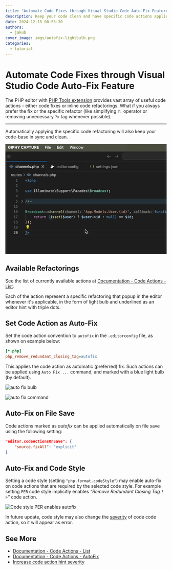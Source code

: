 ```yaml
---
title: "Automate Code Fixes through Visual Studio Code Auto-Fix Feature "
description: Keep your code clean and have specific code actions applied automatically.
date: 2024-12-15 08:55:20
authors:
  - jakub
cover_image: imgs/autofix-lightbulb.png
categories:
  - tutorial
---
```


# Automate Code Fixes through Visual Studio Code Auto-Fix Feature 

The PHP editor with [PHP Tools extension](https://marketplace.visualstudio.com/items?itemName=DEVSENSE.phptools-vscode) provides vast array of useful code actions - either code fixes or inline code refactorings. What if you always prefer the fix or the specific refactor (like simplifying `?:` operator or removing unnecessary `?>` tag whenever possible).

<!-- more -->

---

Automatically applying the specific code refactoring will also keep your code-base in sync and clean.

![Enable Auto Fix On Save](imgs/code-action-autofix-vscode.gif)

## Available Refactorings

See the list of currently available actions at [Documentation - Code Actions - List](https://docs.devsense.com/vscode/code%20actions/list/#list).

Each of the action represent a specific refactoring that popup in the editor whenever it's applicable, in the form of light bulb and underlined as an editor hint with triple dots.

## Set Code Action as Auto-Fix

Set the code action convention to `autofix` in the `.editorconfig` file, as shown on example below:

```ini
[*.php]
php_remove_redundant_closing_tag=autofix
```

This applies the code action as automatic (preferred) fix. Such actions can be applied using `Auto Fix ...` command, and marked with a blue light bulb (by default).

![auto fix bulb](https://docs.devsense.com/vscode/imgs/autofix-bulb.png)

![auto fix command](https://docs.devsense.com/vscode/imgs/autofix-command.png)

## Auto-Fix on File Save

Code actions marked as _autofix_ can be applied automatically on file save using the following setting:

```json
"editor.codeActionsOnSave": {
    "source.fixAll": "explicit" 
}
```

## Auto-Fix and Code Style

Setting a code style (setting `"php.format.codeStyle"`) may enable auto-fix on code actions that are required by the selected code style. For example setting `PER` code style implicitly enables _"Remove Redundant Closing Tag `?>`"_ code action.

![Code style PER enables autofix](https://docs.devsense.com/vscode/imgs/codestyle-autofix-codeaction.png)

In future update, code style may also change the [severity](https://docs.devsense.com/vscode/code%20actions/severity) of code code action, so it will appear as error.

## See More

- [Documentation - Code Actions - List](https://docs.devsense.com/vscode/code%20actions/list/#list)
- [Documentation - Code Actions - AutoFix](https://docs.devsense.com/vscode/code%20actions/autofix/)
- [Increase code action hint severity](https://docs.devsense.com/vscode/code%20actions/severity/)
